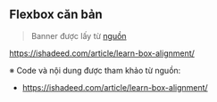 ## Flexbox căn bản

> Banner được lấy từ [nguồn](https://codeburst.io/flexbox-getting-started-part-1-2-2e101815d405)

https://ishadeed.com/article/learn-box-alignment/

※ Code và nội dung được tham khảo từ nguồn:
- https://ishadeed.com/article/learn-box-alignment/



